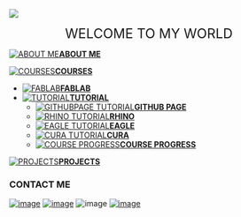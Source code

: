 <img src="http://www.freepngimg.com/download/networking/1-2-networking-free-download-png.png">
<p align="center">
<font size="+2">
WELCOME TO MY WORLD
</font>
</p>



 [![ABOUT ME](https://cdn2.iconfinder.com/data/icons/picol-vector/32/data_privacy-32.png )**ABOUT ME**](https://arjunhari2704.github.io/ABOUT-ME/)
 
 [![COURSES](https://cdn3.iconfinder.com/data/icons/document-icons-7/512/BT_binder-32.png)**COURSES**](https://arjunhari2704.github.io/)
  - [![FABLAB](https://cdn2.iconfinder.com/data/icons/3d-infographics/512/4-16.png)**FABLAB**](https://arjunhari2704.github.io/FABLAB/)
  - [![TUTORIAL](https://cdn2.iconfinder.com/data/icons/3d-infographics/512/4-16.png)**TUTORIAL**](https://arjunhari2704.github.io/)
     - [![GITHUBPAGE TUTORIAL](https://cdn0.iconfinder.com/data/icons/security-double-colour-blue-black-vol-1/52/cloud__data__security__safe-16.png)**GITHUB PAGE**](https://arjunhari2704.github.io/GITHUBPAGE-TUTORIAL/)
     - [![RHINO TUTORIAL](https://cdn0.iconfinder.com/data/icons/security-double-colour-blue-black-vol-1/52/cloud__data__security__safe-16.png)**RHINO**]( https://arjunhari2704.github.io/RHINO/)  
     - [![EAGLE TUTORIAL](https://cdn0.iconfinder.com/data/icons/security-double-colour-blue-black-vol-1/52/cloud__data__security__safe-16.png)**EAGLE**](https://arjunhari2704.github.io/EAGLE/)    
     - [![CURA TUTORIAL](https://cdn0.iconfinder.com/data/icons/security-double-colour-blue-black-vol-1/52/cloud__data__security__safe-16.png)**CURA**](https://arjunhari2704.github.io/CURA/) 
     - [![COURSE PROGRESS](https://cdn0.iconfinder.com/data/icons/security-double-colour-blue-black-vol-1/52/cloud__data__security__safe-16.png)**COURSE PROGRESS**](https://arjunhari2704.github.io/COURSE-PROGRESS/)  
  
  [![PROJECTS](https://cdn04.iconfinder.com/data/icons/essential-app-1/16/cluster-data-group-organize-32.png)**PROJECTS**](projects)

### CONTACT ME 
[![image](https://cdn3.iconfinder.com/data/icons/social-media-and-logos-brush/32/social_media_logo_youtube-64.png)](https://www.youtube.com/channel/UCQ8wt7XbnP1Pplk-VfwV9tQ) [![image](https://cdn3.iconfinder.com/data/icons/social-media-and-logos-brush/32/facebook_social_media_logo-64.png)](https://www.facebook.com/arjun.hari.395) ![image](https://cdn3.iconfinder.com/data/icons/social-media-and-logos-brush/32/social_media_logo_pinterest-64.png) [![image](https://cdn3.iconfinder.com/data/icons/social-media-and-logos-brush/32/social_media_logo_github-64.png)](https://github.com/arjunhari2704/)
